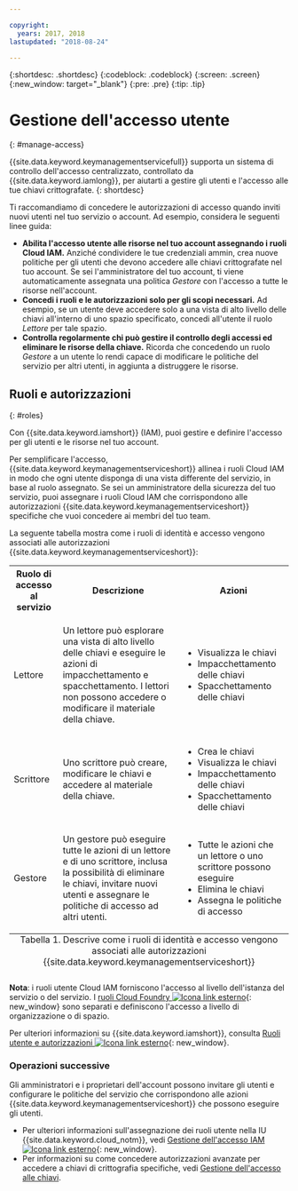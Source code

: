 ```yaml
---

copyright:
  years: 2017, 2018
lastupdated: "2018-08-24"

---
```


{:shortdesc: .shortdesc}
{:codeblock: .codeblock}
{:screen: .screen}
{:new_window: target="_blank"}
{:pre: .pre}
{:tip: .tip}

# Gestione dell'accesso utente
{: #manage-access}

{{site.data.keyword.keymanagementservicefull}} supporta un sistema di controllo dell'accesso centralizzato, controllato da
{{site.data.keyword.iamlong}}, per aiutarti a gestire gli utenti e l'accesso alle tue chiavi crittografate.
{: shortdesc}

Ti raccomandiamo di concedere le autorizzazioni di accesso quando inviti nuovi utenti nel tuo servizio o account. Ad esempio, considera le seguenti linee guida:

- **Abilita l'accesso utente alle risorse nel tuo account assegnando i ruoli Cloud IAM.**
    Anziché condividere le tue credenziali ammin, crea nuove politiche per gli utenti che devono accedere alle chiavi crittografate nel tuo account. Se sei l'amministratore del tuo account, ti viene automaticamente assegnata una politica _Gestore_ con l'accesso a tutte le risorse nell'account.
- **Concedi i ruoli e le autorizzazioni solo per gli scopi necessari.**
    Ad esempio, se un utente deve accedere solo a una vista di alto livello delle chiavi all'interno di uno spazio specificato, concedi all'utente il ruolo _Lettore_ per tale spazio.
- **Controlla regolarmente chi può gestire il controllo degli accessi ed eliminare le risorse della chiave.**
    Ricorda che concedendo un ruolo _Gestore_ a un utente lo rendi capace di modificare le politiche del servizio per altri utenti, in aggiunta a distruggere le risorse.

## Ruoli e autorizzazioni
{: #roles}

Con {{site.data.keyword.iamshort}} (IAM), puoi gestire e definire l'accesso per gli utenti e le risorse nel tuo account.

Per semplificare l'accesso, {{site.data.keyword.keymanagementserviceshort}} allinea i ruoli Cloud IAM in modo che ogni utente disponga di una vista differente del servizio, in base al ruolo assegnato. Se sei un amministratore della sicurezza del tuo servizio, puoi assegnare i ruoli Cloud IAM che corrispondono alle autorizzazioni {{site.data.keyword.keymanagementserviceshort}} specifiche che vuoi concedere ai membri del tuo team.

La seguente tabella mostra come i ruoli di identità e accesso vengono associati alle autorizzazioni {{site.data.keyword.keymanagementserviceshort}}:
<table>
  <tr>
    <th>Ruolo di accesso al servizio</th>
    <th>Descrizione</th>
    <th>Azioni</th>
  </tr>
  <tr>
    <td><p>Lettore</p></td>
    <td><p>Un lettore può esplorare una vista di alto livello delle chiavi e eseguire le azioni di impacchettamento e spacchettamento. I lettori non possono accedere o modificare il materiale della chiave.</p></td>
    <td>
      <p>
        <ul>
          <li>Visualizza le chiavi</li>
          <li>Impacchettamento delle chiavi</li>
          <li>Spacchettamento delle chiavi</li>
        </ul>
      </p>
    </td>
  </tr>
  <tr>
    <td><p>Scrittore</p></td>
    <td><p>Uno scrittore può creare, modificare le chiavi e accedere al materiale della chiave.</p></td>
    <td>
      <p>
        <ul>
          <li>Crea le chiavi</li>
          <li>Visualizza le chiavi</li>
          <li>Impacchettamento delle chiavi</li>
          <li>Spacchettamento delle chiavi</li>
        </ul>
      </p>
    </td>
  </tr>
  <tr>
    <td><p>Gestore</p></td>
    <td><p>Un gestore può eseguire tutte le azioni di un lettore e di uno scrittore, inclusa la possibilità di eliminare le chiavi, invitare nuovi utenti e assegnare le politiche di accesso ad altri utenti.</p></td>
    <td>
      <p>
        <ul>
          <li>Tutte le azioni che un lettore o uno scrittore possono eseguire</li>
          <li>Elimina le chiavi</li>
          <li>Assegna le politiche di accesso</li>
        </ul>
      </p>
    </td>
  </tr>
  <caption style="caption-side:bottom;">Tabella 1. Descrive come i ruoli di identità e accesso vengono associati alle autorizzazioni {{site.data.keyword.keymanagementserviceshort}}</caption>
</table>

**Nota**: i ruoli utente Cloud IAM forniscono l'accesso al livello dell'istanza del servizio o del servizio. I [ruoli Cloud Foundry ![Icona link esterno](../../icons/launch-glyph.svg "Icona link esterno")](/docs/iam/cfaccess.html){: new_window} sono separati e definiscono l'accesso a livello di organizzazione o di spazio.

Per ulteriori informazioni su {{site.data.keyword.iamshort}}, consulta [Ruoli utente e autorizzazioni ![Icona link esterno](../../icons/launch-glyph.svg "Icona link esterno")](/docs/iam/users_roles.html#userroles){: new_window}.

### Operazioni successive

Gli amministratori e i proprietari dell'account possono invitare gli utenti e configurare le politiche del servizio che corrispondono alle azioni {{site.data.keyword.keymanagementserviceshort}} che possono eseguire gli utenti.

- Per ulteriori informazioni sull'assegnazione dei ruoli utente nella IU {{site.data.keyword.cloud_notm}}, vedi [Gestione dell'accesso IAM ![Icona link esterno](../../icons/launch-glyph.svg "Icona link esterno")](/docs/iam/mngiam.html){: new_window}.
- Per informazioni su come concedere autorizzazioni avanzate per accedere a chiavi di crittografia specifiche, vedi [Gestione dell'accesso alle chiavi](/docs/services/key-protect/manage-access-api.html).
